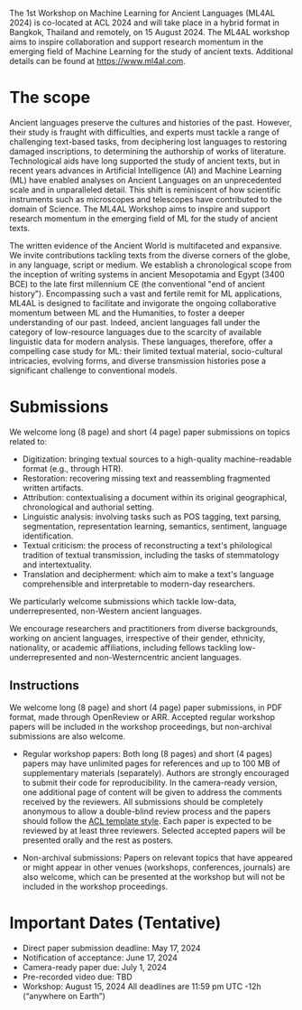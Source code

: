 The 1st Workshop on Machine Learning for Ancient Languages (ML4AL 2024) is co-located at ACL 2024 and will take place in a hybrid format in Bangkok, Thailand and remotely, on 15 August 2024.
The ML4AL workshop aims to inspire collaboration and support research momentum in the emerging field of Machine Learning for the study of ancient texts. Additional details can be found at https://www.ml4al.com.

# The scope
Ancient languages preserve the cultures and histories of the past. 
However, their study is fraught with difficulties, and experts must tackle a range of challenging text-based tasks, 
from deciphering lost languages to restoring damaged inscriptions, to determining the authorship of works of literature. 
Technological aids have long supported the study of ancient texts, but in recent years advances in Artificial Intelligence (AI) 
and Machine Learning (ML) have enabled analyses on Ancient Languages on an unprecedented scale and in unparalleled detail. 
This shift is reminiscent of how scientific instruments such as microscopes and telescopes have contributed to the domain of Science. 
The ML4AL Workshop aims to inspire and support research momentum in the emerging field of ML for the study of ancient texts.

The written evidence of the Ancient World is multifaceted and expansive. 
We invite contributions tackling texts from the diverse corners of the globe, in any language, script or medium. 
We establish a chronological scope from the inception of writing systems in ancient Mesopotamia and Egypt (3400 BCE) to the late first millennium CE (the conventional "end of ancient history"). 
Encompassing such a vast and fertile remit for ML applications, ML4AL is designed to facilitate and invigorate the ongoing collaborative momentum between ML and the Humanities, to foster a deeper understanding of our past. 
Indeed, ancient languages fall under the category of low-resource languages due to the scarcity of available linguistic data for modern analysis. 
These languages, therefore, offer a compelling case study for ML: their limited textual material, socio-cultural intricacies, evolving forms, and diverse transmission histories pose a significant challenge to conventional models.

# Submissions
We welcome long (8 page) and short (4 page) paper submissions on topics related to:
* Digitization: bringing textual sources to a high-quality machine-readable format (e.g., through HTR).
* Restoration: recovering missing text and reassembling fragmented written artifacts.
* Attribution: contextualising a document within its original geographical, chronological and authorial setting.
* Linguistic analysis: involving tasks such as POS tagging, text parsing, segmentation, representation learning, semantics, sentiment, language identification.
* Textual criticism: the process of reconstructing a text's philological tradition of textual transmission, including the tasks of stemmatology and intertextuality.
* Translation and decipherment: which aim to make a text's language comprehensible and interpretable to modern-day researchers.

We particularly welcome submissions which tackle low-data, underrepresented, non-Western ancient languages.

We encourage researchers and practitioners from diverse backgrounds, working on ancient languages, irrespective of their gender, ethnicity, nationality, or academic affiliations, including fellows tackling low-underrepresented and non-Westerncentric ancient languages.

## Instructions
We welcome long (8 page) and short (4 page) paper submissions, in PDF format, made through OpenReview or ARR.
Accepted regular workshop papers will be included in the workshop proceedings, but non-archival submissions are also welcome. 

* Regular workshop papers: Both long (8 pages) and short (4 pages) papers may have unlimited pages for references and up to 100 MB of supplementary materials (separately). Authors are strongly encouraged to submit their code for reproducibility. In the camera-ready version, one additional page of content will be given to address the comments received by the reviewers. All submissions should be completely anonymous to allow a double-blind review process and the papers should follow the [ACL template style](https://github.com/acl-org/acl-style-files). Each paper is expected to be reviewed by at least three reviewers. Selected accepted papers will be presented orally and the rest as posters.

* Non-archival submissions: Papers on relevant topics that have appeared or might appear in other venues (workshops, conferences, journals) are also welcome, which can be presented at the workshop but will not be included in the workshop proceedings. 

# Important Dates (Tentative)
* Direct paper submission deadline: May 17, 2024
* Notification of acceptance: June 17, 2024
* Camera-ready paper due: July 1, 2024
* Pre-recorded video due: TBD
* Workshop: August 15, 2024
All deadlines are 11:59 pm UTC -12h (“anywhere on Earth”)
